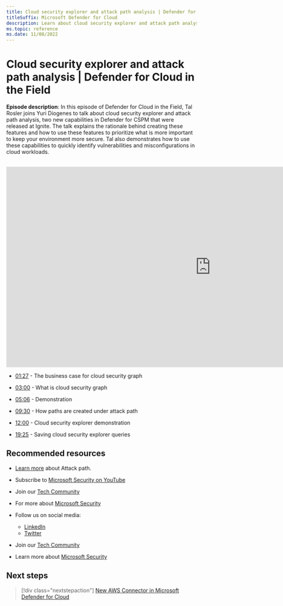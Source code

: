 ```yaml
---
title: Cloud security explorer and attack path analysis | Defender for Cloud in the Field
titleSuffix: Microsoft Defender for Cloud
description: Learn about cloud security explorer and attack path analysis.
ms.topic: reference
ms.date: 11/08/2022
---
```


# Cloud security explorer and attack path analysis | Defender for Cloud in the Field

**Episode description**: In this episode of Defender for Cloud in the Field, Tal Rosler joins Yuri Diogenes to talk about cloud security explorer and attack path analysis, two new capabilities in Defender for CSPM that were released at Ignite. The talk explains the rationale behind creating these features and how to use these features to prioritize what is more important to keep your environment more secure. Tal also demonstrates how to use these capabilities to quickly identify vulnerabilities and misconfigurations in cloud workloads.
<br>
<br>
<iframe src="https://aka.ms/docs/player?id=ce442350-7fab-40c0-b934-d93027b00853" width="1080" height="530" allowFullScreen="true" frameBorder="0"></iframe>

- [01:27](/shows/mdc-in-the-field/security-explorer#time=01m27s) - The business case for cloud security graph

- [03:00](/shows/mdc-in-the-field/security-explorer#time=03m00s) - What is cloud security graph

- [05:06](/shows/mdc-in-the-field/security-explorer#time=05m06s) - Demonstration

- [09:30](/shows/mdc-in-the-field/security-explorer#time=09m30s) - How paths are created under attack path

- [12:00](/shows/mdc-in-the-field/security-explorer#time=12m00s) - Cloud security explorer demonstration

- [19:25](/shows/mdc-in-the-field/security-explorer#time=19m25s) - Saving cloud security explorer queries


## Recommended resources
  - [Learn more](/defender-for-cloud/concept-attack-path.md) about Attack path.
  - Subscribe to [Microsoft Security on YouTube](https://www.youtube.com/playlist?list=PL3ZTgFEc7LysiX4PfHhdJPR7S8mGO14YS)
  - Join our [Tech Community](https://aka.ms/SecurityTechCommunity)
  - For more about [Microsoft Security](https://msft.it/6002T9HQY)

- Follow us on social media:

     - [LinkedIn](https://www.youtube.com/redirect?event=video_description&redir_token=QUFFLUhqbFk5TXZuQld2NlpBRV9BQlJqMktYSm95WWhCZ3xBQ3Jtc0tsQU13MkNPWGNFZzVuem5zc05wcnp0VGxybHprVTkwS2todWw0b0VCWUl4a2ZKYVktNGM1TVFHTXpmajVLcjRKX0cwVFNJaDlzTld4MnhyenBuUGRCVmdoYzRZTjFmYXRTVlhpZGc4MHhoa3N6ZDhFMA&q=https%3A%2F%2Fwww.linkedin.com%2Fshowcase%2Fmicrosoft-security%2F)
     - [Twitter](https://twitter.com/msftsecurity)

- Join our [Tech Community](https://aka.ms/SecurityTechCommunity)

- Learn more about [Microsoft Security](https://msft.it/6002T9HQY)

## Next steps

> [!div class="nextstepaction"]
> [New AWS Connector in Microsoft Defender for Cloud](episode-one.md)
